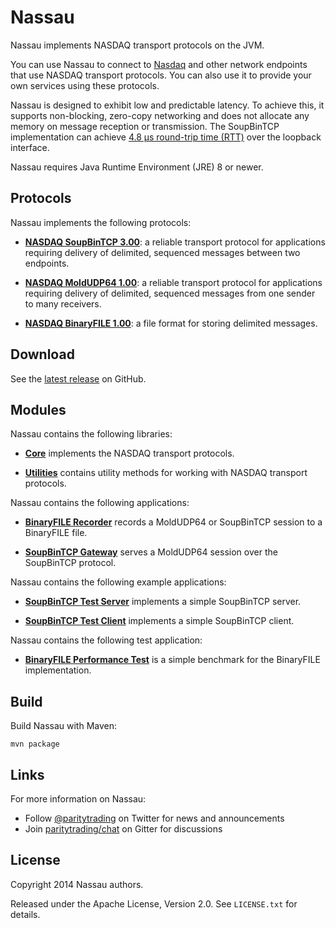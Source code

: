 # Nassau

Nassau implements NASDAQ transport protocols on the JVM.

You can use Nassau to connect to [Nasdaq][] and other network endpoints that
use NASDAQ transport protocols. You can also use it to provide your own
services using these protocols.

  [Nasdaq]: http://nasdaq.com

Nassau is designed to exhibit low and predictable latency. To achieve this, it
supports non-blocking, zero-copy networking and does not allocate any memory
on message reception or transmission. The SoupBinTCP implementation can
achieve [4.8 µs round-trip time (RTT)](examples/soupbintcp-client) over the
loopback interface.

Nassau requires Java Runtime Environment (JRE) 8 or newer.

## Protocols

Nassau implements the following protocols:

- [**NASDAQ SoupBinTCP 3.00**][soupbintcp]: a reliable transport protocol for
  applications requiring delivery of delimited, sequenced messages between two
  endpoints.

- [**NASDAQ MoldUDP64 1.00**][moldudp64]: a reliable transport protocol for
  applications requiring delivery of delimited, sequenced messages from one
  sender to many receivers.

- [**NASDAQ BinaryFILE 1.00**][binaryfile]: a file format for storing
  delimited messages.

  [soupbintcp]: http://www.nasdaqtrader.com/content/technicalsupport/specifications/dataproducts/soupbintcp.pdf
  [moldudp64]: http://www.nasdaqtrader.com/content/technicalsupport/specifications/dataproducts/moldudp64.pdf
  [binaryfile]: http://www.nasdaqtrader.com/content/technicalsupport/specifications/dataproducts/binaryfile.pdf

## Download

See the [latest release][] on GitHub.

  [latest release]: https://github.com/paritytrading/nassau/releases/latest

## Modules

Nassau contains the following libraries:

- [**Core**](libraries/core) implements the NASDAQ transport protocols.

- [**Utilities**](libraries/util) contains utility methods for working with
  NASDAQ transport protocols.

Nassau contains the following applications:

- [**BinaryFILE Recorder**](applications/binaryfile-recorder) records a
  MoldUDP64 or SoupBinTCP session to a BinaryFILE file.

- [**SoupBinTCP Gateway**](applications/soupbintcp-gateway) serves a MoldUDP64
  session over the SoupBinTCP protocol.

Nassau contains the following example applications:

- [**SoupBinTCP Test Server**](examples/soupbintcp-server) implements a simple
  SoupBinTCP server.

- [**SoupBinTCP Test Client**](examples/soupbintcp-client) implements a simple
  SoupBinTCP client.

Nassau contains the following test application:

- [**BinaryFILE Performance Test**](tests/binaryfile-perf-test) is a simple
  benchmark for the BinaryFILE implementation.


## Build

Build Nassau with Maven:

```
mvn package
```

## Links

For more information on Nassau:

- Follow [@paritytrading](https://twitter.com/paritytrading) on Twitter for
  news and announcements
- Join [paritytrading/chat](https://gitter.im/paritytrading/chat) on Gitter
  for discussions

## License

Copyright 2014 Nassau authors.

Released under the Apache License, Version 2.0. See `LICENSE.txt` for details.
